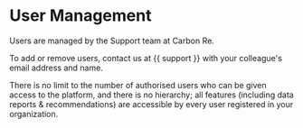 # User Management

Users are managed by the Support team at Carbon Re. 

To add or remove users, contact us at {{ support }} with your colleague's email address and name.

There is no limit to the number of authorised users who can be given access to the platform, and there is no hierarchy; all features (including data reports & recommendations) are accessible by every user registered in your organization.